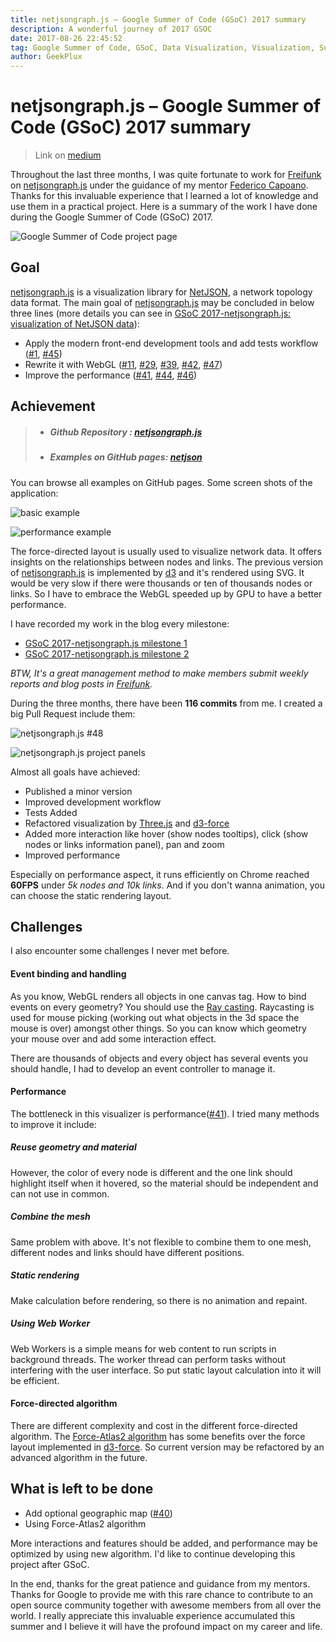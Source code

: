 ```yaml
---
title: netjsongraph.js – Google Summer of Code (GSoC) 2017 summary
description: A wonderful journey of 2017 GSOC
date: 2017-08-26 22:45:52
tag: Google Summer of Code, GSoC, Data Visualization, Visualization, Summary
author: GeekPlux
---
```


# netjsongraph.js – Google Summer of Code (GSoC) 2017 summary

> Link on [medium](https://medium.com/@GeekPlux/netjsongraph-js-google-summer-of-code-gsoc-2017-summary-b0239f4eb8a9)

Throughout the last three months, I was quite fortunate to work for [Freifunk][freifunk] on [netjsongraph.js][netjsongraph.js] under the guidance of my mentor [Federico Capoano](https://github.com/nemesisdesign). Thanks for this invaluable experience that I learned a lot of knowledge and use them in a practical project. Here is a summary of the work I have done during the Google Summer of Code (GSoC) 2017.

![Google Summer of Code project page](https://geekpluxblog.oss-cn-hongkong.aliyuncs.com/gsoc/project-page.png?x-oss-process=style/zip)

## Goal

[netjsongraph.js][netjsongraph.js] is a visualization library for [NetJSON](http://netjson.org/docs/what.html#what-is-netjson), a network topology data format. The main goal of [netjsongraph.js][netjsongraph.js] may be concluded in below three lines (more details you can see in [GSoC 2017-netjsongraph.js: visualization of NetJSON data](https://blog.freifunk.net/2017/05/30/gsoc-2017-netjsongraph-js-visualization-netjson-data/)):

- Apply the modern front-end development tools and add tests workflow ([#1](https://github.com/netjson/netjsongraph.js/issues/1), [#45](https://github.com/netjson/netjsongraph.js/issues/45))
- Rewrite it with WebGL ([#11](https://github.com/netjson/netjsongraph.js/issues/11), [#29](https://github.com/netjson/netjsongraph.js/issues/29), [#39](https://github.com/netjson/netjsongraph.js/issues/39), [#42](https://github.com/netjson/netjsongraph.js/issues/42), [#47](https://github.com/netjson/netjsongraph.js/issues/47))
- Improve the performance ([#41](https://github.com/netjson/netjsongraph.js/issues/41), [#44](https://github.com/netjson/netjsongraph.js/issues/44), [#46](https://github.com/netjson/netjsongraph.js/issues/46))

## Achievement

> - ##### Github Repository : [netjsongraph.js][netjsongraph.js]
> - ##### Examples on GitHub pages: [netjson](https://netjson.github.io/netjsongraph.js/)

You can browse all examples on GitHub pages. Some screen shots of the application:

![basic example](https://geekpluxblog.oss-cn-hongkong.aliyuncs.com/gsoc/basic-example.png?x-oss-process=style/zip)

![performance example](https://geekpluxblog.oss-cn-hongkong.aliyuncs.com/gsoc/performance-example.png?x-oss-process=style/zip)

The force-directed layout is usually used to visualize network data. It offers insights on the relationships between nodes and links. The previous version of [netjsongraph.js][netjsongraph.js] is implemented by [d3](https://d3js.org/) and it's rendered using SVG. It would be very slow if there were thousands or ten of thousands nodes or links. So I have to embrace the WebGL speeded up by GPU to have a better performance.

I have recorded my work in the blog every milestone:

- [GSoC 2017-netjsongraph.js milestone 1](https://blog.freifunk.net/2017/06/29/gsoc-2017-netjsongraph-js-milestone-1/)
- [GSoC 2017-netjsongraph.js milestone 2](https://blog.freifunk.net/2017/07/26/gsoc-2017-netjsongraph-js-milestone-2/)

_BTW, It's a great management method to make members submit weekly reports and blog posts in [Freifunk][freifunk]._

During the three months, there have been **116 commits** from me. I created a big Pull Request include them:

![netjsongraph.js #48](https://geekpluxblog.oss-cn-hongkong.aliyuncs.com/gsoc/merge-request.png?x-oss-process=style/zip)

![netjsongraph.js project panels](https://geekpluxblog.oss-cn-hongkong.aliyuncs.com/gsoc/project.png?x-oss-process=style/zip)

Almost all goals have achieved:

- Published a minor version
- Improved development workflow
- Tests Added
- Refactored visualization by [Three.js](https://threejs.org/) and [d3-force][d3-force]
- Added more interaction like hover (show nodes tooltips), click (show nodes or links information panel), pan and zoom
- Improved performance

Especially on performance aspect, it runs efficiently on Chrome reached **60FPS** under _5k nodes and 10k links_. And if you don't wanna animation, you can choose the static rendering layout.

## Challenges

I also encounter some challenges I never met before.

#### Event binding and handling

As you know, WebGL renders all objects in one canvas tag. How to bind events on every geometry? You should use the [Ray casting](https://en.wikipedia.org/wiki/Ray_casting). Raycasting is used for mouse picking (working out what objects in the 3d space the mouse is over) amongst other things. So you can know which geometry your mouse over and add some interaction effect.

There are thousands of objects and every object has several events you should handle, I had to develop an event controller to manage it.

#### Performance

The bottleneck in this visualizer is performance([#41](https://github.com/netjson/netjsongraph.js/issues/41)). I tried many methods to improve it include:

##### Reuse geometry and material

However, the color of every node is different and the one link should highlight itself when it hovered, so the material should be independent and can not use in common.

##### Combine the mesh

Same problem with above. It's not flexible to combine them to one mesh, different nodes and links should have different positions.

##### Static rendering

Make calculation before rendering, so there is no animation and repaint.

##### Using Web Worker

Web Workers is a simple means for web content to run scripts in background threads. The worker thread can perform tasks without interfering with the user interface. So put static layout calculation into it will be efficient.

#### Force-directed algorithm

There are different complexity and cost in the different force-directed algorithm. The [Force-Atlas2 algorithm](http://journals.plos.org/plosone/article?id=10.1371/journal.pone.0098679) has some benefits over the force layout implemented in [d3-force][d3-force]. So current version may be refactored by an advanced algorithm in the future.

## What is left to be done

- Add optional geographic map ([#40](https://github.com/netjson/netjsongraph.js/issues/40))
- Using Force-Atlas2 algorithm

More interactions and features should be added, and performance may be optimized by using new algorithm. I'd like to continue developing this project after GSoC.

In the end, thanks for the great patience and guidance from my mentors. Thanks for Google to provide me with this rare chance to contribute to an open source community together with awesome members from all over the world. I really appreciate this invaluable experience accumulated this summer and I believe it will have the profound impact on my career and life.


[netjsongraph.js]: https://github.com/netjson/netjsongraph.js
[freifunk]: https://freifunk.net/
[d3-force]: https://github.com/d3/d3-force/
